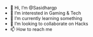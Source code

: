 - 👋 Hi, I’m @Sasidhargp
- 👀 I’m interested in Gaming & Tech
- 🌱 I’m currently learning something
- 💞️ I’m looking to collaborate on Hacks
- 📫 How to reach me 

<!---
Sasidhargp/Sasidhargp is a ✨ special ✨ repository because its `README.md` (this file) appears on your GitHub profile.
You can click the Preview link to take a look at your changes.
--->
